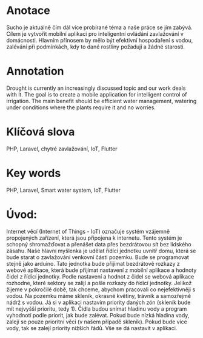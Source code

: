 # Anotace
Sucho je aktuálně čím dál více probírané téma a naše práce se jím zabývá. Cílem je vytvořit mobilní aplikaci pro inteligentní ovládání zavlažování v domácnosti. Hlavním přínosem by mělo být efektivní hospodaření s vodou, zalévání při podmínkách, kdy to dané rostliny požadují a žádné starosti.

# Annotation
Drought is currently an increasingly discussed topic and our work deals with it. The goal is to create a mobile application for intelligent control of irrigation. The main benefit should be efficient water management, watering under conditions where the plants require it and no worries.

# Klíčová slova
PHP, Laravel, chytré zavlažování, IoT, Flutter

# Key words
PHP, Laravel, Smart water system, IoT, Flutter

# Úvod:
Internet věcí (Internet of Things - IoT) označuje systém vzájemně propojených zařízení, která jsou připojena k internetu. Tento systém je schopný shromažďovat a přenášet data přes bezdrátovou sít bez lidského zásahu.
Naše hlavní myšlenka je udělat řídící jednotku uvnitř domu, která se bude starat o zavlažování venkovní části pozemku. Bude se programovat stejně jako arduino. Tato jednotka bude přijímat bezdrátově rozkazy z webové aplikace, která bude přijímat nastavení z mobilní aplikace a hodnoty čidel z řídící jednotky. Podle nastavení a hodnot z čidel se webová aplikace rozhodne, které sektory se zalijí a pošle rozkazy do řídící jednotky.
Jelikož žijeme v pokročilé době, tak chceme, abychom pracovali co nejefektivněji s vodou. Na pozemku máme skleník, okrasné květiny, trávník a samozřejmě nádrž s vodou. Já si v aplikaci nastavím priority daných zón (skleník bude mít nejvyšší prioritu, tedy 1). Čidla budou snímat hladinu vody a program vyhodnotí podle priorit, jak bude zalévat. Pokud bude nízká hladina vody, zalejí se pouze prioritní věci (v našem případě skleník). Pokud bude více vody, tak se zalejí priority nižších řádů. Vše se dá nastavit v aplikaci.
